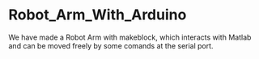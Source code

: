 # Robot_Arm_With_Arduino
We have made a Robot Arm with makeblock, which interacts with Matlab and can be moved freely by some comands at the serial port.
